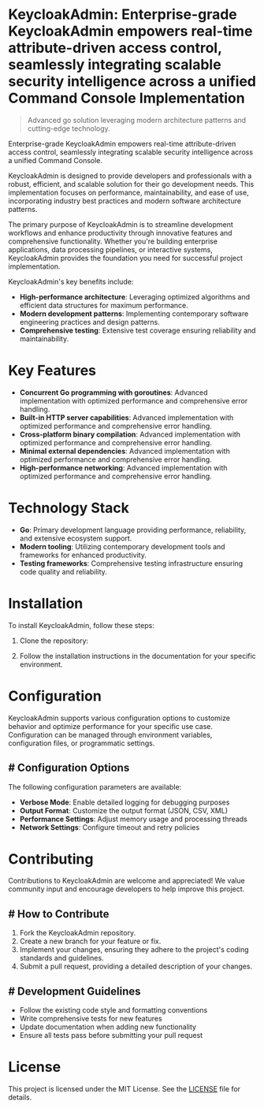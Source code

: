 <!-- fallback_KeycloakAdmin_20251001190222_36142 -->

# KeycloakAdmin: Enterprise-grade KeycloakAdmin empowers real-time attribute-driven access control, seamlessly integrating scalable security intelligence across a unified Command Console Implementation
> Advanced go solution leveraging modern architecture patterns and cutting-edge technology.

Enterprise-grade KeycloakAdmin empowers real-time attribute-driven access control, seamlessly integrating scalable security intelligence across a unified Command Console.

KeycloakAdmin is designed to provide developers and professionals with a robust, efficient, and scalable solution for their go development needs. This implementation focuses on performance, maintainability, and ease of use, incorporating industry best practices and modern software architecture patterns.

The primary purpose of KeycloakAdmin is to streamline development workflows and enhance productivity through innovative features and comprehensive functionality. Whether you're building enterprise applications, data processing pipelines, or interactive systems, KeycloakAdmin provides the foundation you need for successful project implementation.

KeycloakAdmin's key benefits include:

* **High-performance architecture**: Leveraging optimized algorithms and efficient data structures for maximum performance.
* **Modern development patterns**: Implementing contemporary software engineering practices and design patterns.
* **Comprehensive testing**: Extensive test coverage ensuring reliability and maintainability.

# Key Features

* **Concurrent Go programming with goroutines**: Advanced implementation with optimized performance and comprehensive error handling.
* **Built-in HTTP server capabilities**: Advanced implementation with optimized performance and comprehensive error handling.
* **Cross-platform binary compilation**: Advanced implementation with optimized performance and comprehensive error handling.
* **Minimal external dependencies**: Advanced implementation with optimized performance and comprehensive error handling.
* **High-performance networking**: Advanced implementation with optimized performance and comprehensive error handling.

# Technology Stack

* **Go**: Primary development language providing performance, reliability, and extensive ecosystem support.
* **Modern tooling**: Utilizing contemporary development tools and frameworks for enhanced productivity.
* **Testing frameworks**: Comprehensive testing infrastructure ensuring code quality and reliability.

# Installation

To install KeycloakAdmin, follow these steps:

1. Clone the repository:


2. Follow the installation instructions in the documentation for your specific environment.

# Configuration

KeycloakAdmin supports various configuration options to customize behavior and optimize performance for your specific use case. Configuration can be managed through environment variables, configuration files, or programmatic settings.

## # Configuration Options

The following configuration parameters are available:

* **Verbose Mode**: Enable detailed logging for debugging purposes
* **Output Format**: Customize the output format (JSON, CSV, XML)
* **Performance Settings**: Adjust memory usage and processing threads
* **Network Settings**: Configure timeout and retry policies

# Contributing

Contributions to KeycloakAdmin are welcome and appreciated! We value community input and encourage developers to help improve this project.

## # How to Contribute

1. Fork the KeycloakAdmin repository.
2. Create a new branch for your feature or fix.
3. Implement your changes, ensuring they adhere to the project's coding standards and guidelines.
4. Submit a pull request, providing a detailed description of your changes.

## # Development Guidelines

* Follow the existing code style and formatting conventions
* Write comprehensive tests for new features
* Update documentation when adding new functionality
* Ensure all tests pass before submitting your pull request

# License

This project is licensed under the MIT License. See the [LICENSE](https://github.com/weiquan98/KeycloakAdmin/blob/main/LICENSE) file for details.
